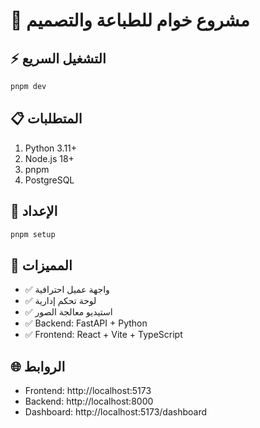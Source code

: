 # 🚀 مشروع خوام للطباعة والتصميم

## ⚡ التشغيل السريع

```powershell
pnpm dev
```

## 📋 المتطلبات

1. Python 3.11+
2. Node.js 18+
3. pnpm
4. PostgreSQL

## 🔧 الإعداد

```powershell
pnpm setup
```

## 🎯 المميزات

- ✅ واجهة عميل احترافية
- ✅ لوحة تحكم إدارية
- ✅ استيديو معالجة الصور
- ✅ Backend: FastAPI + Python
- ✅ Frontend: React + Vite + TypeScript

## 🌐 الروابط

- Frontend: http://localhost:5173
- Backend: http://localhost:8000
- Dashboard: http://localhost:5173/dashboard
